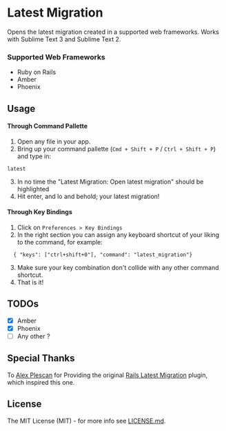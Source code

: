 # Latest Migration

Opens the latest migration created in a supported web frameworks. Works with Sublime Text 3 and Sublime Text 2.

### Supported Web Frameworks

  * Ruby on Rails
  * Amber
  * Phoenix

## Usage

#### Through Command Pallette

1. Open any file in your app.
2. Bring up your command pallette (`Cmd + Shift + P` / `Ctrl + Shift + P`) and type in:
  ```
  latest
  ```
3. In no time the "Latest Migration: Open latest migration" should be highlighted
4. Hit enter, and lo and behold; your latest migration!

#### Through Key Bindings

1. Click on `Preferences > Key Bindings`
2. In the right section you can assign any keyboard shortcut of your liking to the command, for example:
```
  { "keys": ["ctrl+shift+0"], "command": "latest_migration"}
```
3. Make sure your key combination don't collide with any other command shortcut.
4. That is it!

## TODOs

- [x] Amber
- [x] Phoenix
- [ ] Any other ?

## Special Thanks

To [Alex Plescan](https://github.com/alexpls) for Providing the original [Rails Latest Migration](https://github.com/alexpls/Rails-Latest-Migration) plugin, which inspired this one.


## License
The MIT License (MIT) - for more info see [LICENSE.md](https://github.com/zaidakram/latest-migration/blob/master/LICENSE.md).
